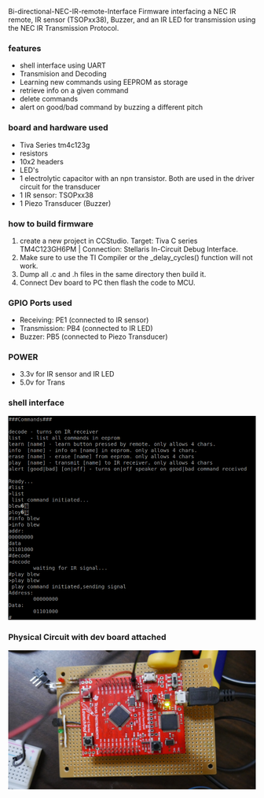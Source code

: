Bi-directional-NEC-IR-remote-Interface
Firmware interfacing a NEC IR remote, IR sensor (TSOPxx38), Buzzer, and an IR LED for transmission using the NEC IR Transmission Protocol.


### features
  - shell interface using UART
  - Transmision and Decoding
  - Learning new commands using EEPROM as storage
  - retrieve info on a given command
  - delete commands
  - alert on good/bad command by buzzing a different pitch
  
###  board and hardware used
  - Tiva Series tm4c123g 
  - resistors 
  - 10x2 headers 
  - LED's
  - 1 electrolytic capacitor with an npn transistor. Both are used in the driver circuit for the transducer
  - 1 IR sensor: TSOPxx38
  - 1 Piezo Transducer (Buzzer)

### how to build firmware
  1. create a new project in CCStudio. Target: Tiva C series TM4C123GH6PM | Connection: Stellaris In-Circuit Debug Interface.
  2. Make sure to use the TI Compiler or the _delay_cycles() function will not work. 
  3. Dump all .c and .h files in the same directory then  build it.
  4. Connect Dev board to PC then flash the code to MCU. 
  
### GPIO Ports used 
  - Receiving:    PE1 (connected to IR sensor)
  - Transmission: PB4 (connected to IR LED)
  - Buzzer:       PB5 (connected to Piezo Transducer)
  
### POWER
   - 3.3v for IR sensor and IR LED
   - 5.0v for Trans
  

### shell interface
![alt text](https://github.com/AbiriaPlacide/Bi-directional-NEC-IR-remote-Interface/blob/main/images/shell_interface.png)

### Physical Circuit with dev board attached
![alt text](https://github.com/AbiriaPlacide/Bi-directional-NEC-IR-remote-Interface/blob/main/images/finalProjPicture.jpg)
